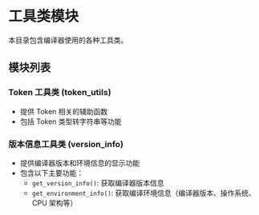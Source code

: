 # 工具类模块

本目录包含编译器使用的各种工具类。

## 模块列表

### Token 工具类 (token_utils)
- 提供 Token 相关的辅助函数
- 包括 Token 类型转字符串等功能

### 版本信息工具类 (version_info)
- 提供编译器版本和环境信息的显示功能
- 包含以下主要功能：
  - `get_version_info()`: 获取编译器版本信息
  - `get_environment_info()`: 获取编译环境信息（编译器版本、操作系统、CPU 架构等）
